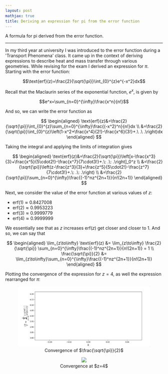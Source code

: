 ```yaml
---
layout: post
mathjax: true
title: Deriving an expression for pi from the error function 
---
```


A formula for pi derived from the error function.

---

In my third year at university I was introduced to the error function during a
'Transport Phenomena' class. It came up in the context of deriving expressions
to describe heat and mass transfer through various geometries. While revising
for the exam I derived an expression for $\pi$. Starting with the error
function:

  $$\text{erf}(z)=\frac{2}{\sqrt{\pi}}\int_{0}^{z}e^{-x^2}dx$$

Recall that the Maclaurin series of the exponential function, $e^x$, is given by

  $$e^x=\sum_{n=0}^{\infty}\frac{x^n}{n!}$$

And so, we can write the error function as

  $$
    \begin{aligned}
      \text{erf}(z)&=\frac{2}{\sqrt{\pi}}\int_{0}^{z}\sum_{n=0}^{\infty}\frac{(-x^2)^n}{n!}dx \\ 
      &=\frac{2}{\sqrt{\pi}}\int_{0}^{z}\left(1-x^2+\frac{x^4}{2!}-\frac{x^6}{3!}+.\ .\ .\right)dx
    \end{aligned}
  $$

Taking the integral and applying the limits of integration gives
  
  $$
    \begin{aligned}
      \text{erf}(z)&=\frac{2}{\sqrt{\pi}}\left[x-\frac{x^3}{3}+\frac{x^5}{5\cdot2!}-\frac{x^7}{7\cdot3!}+.\: .\: .\right]_0^z \\
      &=\frac{2}{\sqrt{\pi}}\left(z-\frac{z^3}{3}+\frac{z^5}{5\cdot2!}-\frac{z^7}{7\cdot3!}+.\: .\: .\right) \\
      &=\frac{2}{\sqrt{\pi}}\sum_{n=0}^{\infty}\frac{(-1)^nz^{2n+1}}{n!(2n+1)}
    \end{aligned}
  $$
  
Next, we consider the value of the error function at various values of $z$:

  * $\text{erf}(1)\approx0.8427008$
  * $\text{erf}(2)\approx0.9953223$
  * $\text{erf}(3)\approx0.9999779$
  * $\text{erf}(4)\approx0.9999999$

We essentially see that as $z$ increases $\text{erf}(z)$ get closer and closer to 1.
And so, we can say that

  $$
  \begin{aligned}
    \lim_{z\to\infty} \text{erf}(z) &= \lim_{z\to\infty} \frac{2}{\sqrt{\pi}} \sum_{n=0}^{\infty}\frac{(-1)^nz^{2n+1}}{n!(2n+1)} = 1 \\
    \frac{\sqrt{\pi}}{2} &= \lim_{z\to\infty}\sum_{n=0}^{\infty}\frac{(-1)^nz^{2n+1}}{n!(2n+1)}
  \end{aligned}
  $$

Plotting the convergence of the expression for $z = 4$, as well the expression
rearranged for $\pi$:

<center>
  <figure>
    <img src="https://raw.githubusercontent.com/aymenhafeez/aymenhafeez.github.io/master/images/haf-har2.gif">
    <figcaption>Convergence of $\frac{\sqrt{\pi}}{2}$</figcaption>
  </figure>
</center>


<center>
  <figure>
    <img src="https://raw.githubusercontent.com/aymenhafeez/aymenhafeez.github.io/master/images/haf-har.gif">
    <figcaption>Convergence at $z=4$</figcaption>
  </figure>
</center>

